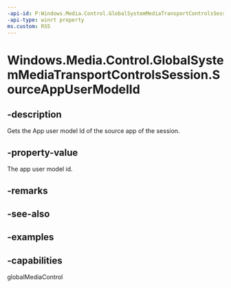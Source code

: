 ```yaml
---
-api-id: P:Windows.Media.Control.GlobalSystemMediaTransportControlsSession.SourceAppUserModelId
-api-type: winrt property
ms.custom: RS5
---
```


<!-- Property syntax.
public string SourceAppUserModelId { get; }
-->

# Windows.Media.Control.GlobalSystemMediaTransportControlsSession.SourceAppUserModelId

## -description
Gets the App user model Id of the source app of the session.

## -property-value
The app user model id.

## -remarks

## -see-also

## -examples

## -capabilities
globalMediaControl

